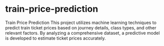 # train-price-prediction
Train Price Prediction  This project utilizes machine learning techniques to predict train ticket prices based on journey details, class types, and other relevant factors. By analyzing a comprehensive dataset, a predictive model is developed to estimate ticket prices accurately.

